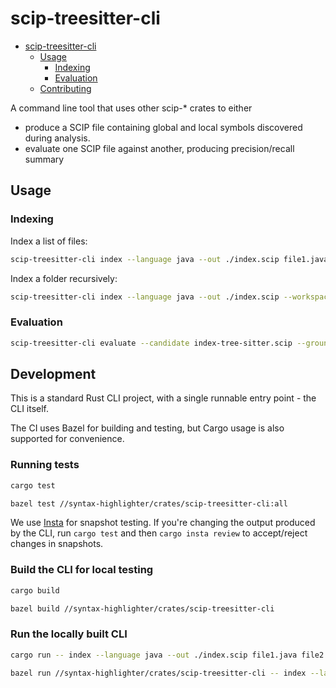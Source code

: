 # scip-treesitter-cli

<!--toc:start-->
- [scip-treesitter-cli](#scip-treesitter-cli)
  - [Usage](#usage)
    - [Indexing](#indexing)
    - [Evaluation](#evaluation)
  - [Contributing](#contributing)
<!--toc:end-->

A command line tool that uses other scip-* crates to either

- produce a SCIP file containing global and local symbols discovered during analysis.
- evaluate one SCIP file against another, producing precision/recall summary

## Usage

### Indexing

Index a list of files:

```bash
scip-treesitter-cli index --language java --out ./index.scip file1.java file2.java ...
```

Index a folder recursively:

```bash
scip-treesitter-cli index --language java --out ./index.scip --workspace <some-folder>
```
### Evaluation

```bash
scip-treesitter-cli evaluate --candidate index-tree-sitter.scip --ground-truth index.scip
```

## Development

This is a standard Rust CLI project, with a single runnable entry point - the CLI itself.

The CI uses Bazel for building and testing,
but Cargo usage is also supported for convenience.

### Running tests

```bash
cargo test
```

```bash
bazel test //syntax-highlighter/crates/scip-treesitter-cli:all
```

We use [Insta](https://insta.rs/) for snapshot testing.
If you're changing the output produced by the CLI,
run `cargo test` and then `cargo insta review`
to accept/reject changes in snapshots.

### Build the CLI for local testing

```bash
cargo build
```

```bash
bazel build //syntax-highlighter/crates/scip-treesitter-cli
```

### Run the locally built CLI

```bash
cargo run -- index --language java --out ./index.scip file1.java file2.java ...
```

```bash
bazel run //syntax-highlighter/crates/scip-treesitter-cli -- index --language java --out ./index.scip file1.java file2.java ...
```
